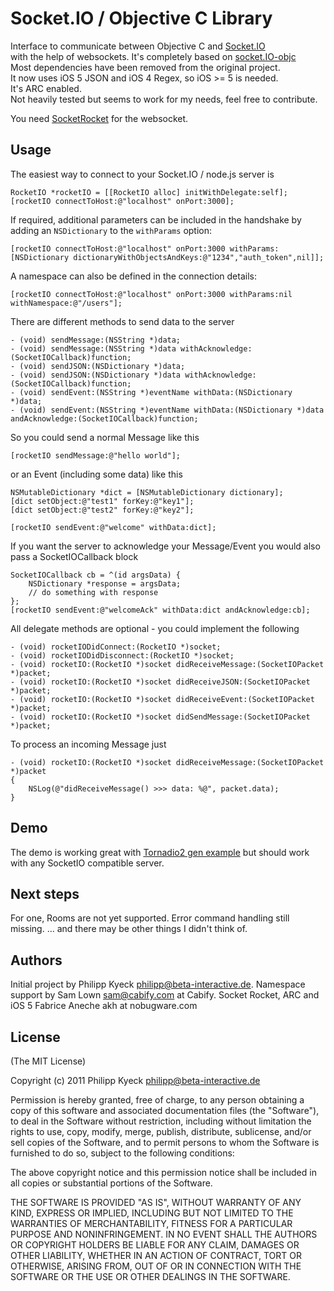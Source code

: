 # Socket.IO / Objective C Library

  Interface to communicate between Objective C and [Socket.IO](http://socket.io/)  
  with the help of websockets. It's completely based on [socket.IO-objc](https://raw.github.com/pkyeck/socket.IO-objc)  
  Most dependencies have been removed from the original project.  
  It now uses iOS 5 JSON and iOS 4 Regex, so iOS >= 5 is needed.  
  It's ARC enabled.  
  Not heavily tested but seems to work for my needs, feel free to contribute.  

  You need [SocketRocket](https://github.com/square/SocketRocket) for the websocket.  

## Usage

  The easiest way to connect to your Socket.IO / node.js server is

    RocketIO *rocketIO = [[RocketIO alloc] initWithDelegate:self];
    [rocketIO connectToHost:@"localhost" onPort:3000];

  If required, additional parameters can be included in the handshake by adding an `NSDictionary` to the `withParams` option:

    [rocketIO connectToHost:@"localhost" onPort:3000 withParams:[NSDictionary dictionaryWithObjectsAndKeys:@"1234","auth_token",nil]];

  A namespace can also be defined in the connection details:

    [rocketIO connectToHost:@"localhost" onPort:3000 withParams:nil withNamespace:@"/users"];

  There are different methods to send data to the server 

    - (void) sendMessage:(NSString *)data;
	- (void) sendMessage:(NSString *)data withAcknowledge:(SocketIOCallback)function;
	- (void) sendJSON:(NSDictionary *)data;
	- (void) sendJSON:(NSDictionary *)data withAcknowledge:(SocketIOCallback)function;
	- (void) sendEvent:(NSString *)eventName withData:(NSDictionary *)data;
	- (void) sendEvent:(NSString *)eventName withData:(NSDictionary *)data andAcknowledge:(SocketIOCallback)function;
	
  So you could send a normal Message like this

    [rocketIO sendMessage:@"hello world"];

  or an Event (including some data) like this

    NSMutableDictionary *dict = [NSMutableDictionary dictionary];
	[dict setObject:@"test1" forKey:@"key1"];
	[dict setObject:@"test2" forKey:@"key2"];
	
	[rocketIO sendEvent:@"welcome" withData:dict];
	
  If you want the server to acknowledge your Message/Event you would also pass a SocketIOCallback block
	
	SocketIOCallback cb = ^(id argsData) {
		NSDictionary *response = argsData;
		// do something with response
	};
	[rocketIO sendEvent:@"welcomeAck" withData:dict andAcknowledge:cb];
	
  All delegate methods are optional - you could implement the following

    - (void) rocketIODidConnect:(RocketIO *)socket;
	- (void) rocketIODidDisconnect:(RocketIO *)socket;
	- (void) rocketIO:(RocketIO *)socket didReceiveMessage:(SocketIOPacket *)packet;
	- (void) rocketIO:(RocketIO *)socket didReceiveJSON:(SocketIOPacket *)packet;
	- (void) rocketIO:(RocketIO *)socket didReceiveEvent:(SocketIOPacket *)packet;
	- (void) rocketIO:(RocketIO *)socket didSendMessage:(SocketIOPacket *)packet;

  To process an incoming Message just

    - (void) rocketIO:(RocketIO *)socket didReceiveMessage:(SocketIOPacket *)packet
	{
	    NSLog(@"didReceiveMessage() >>> data: %@", packet.data);
	}

## Demo

  The demo is working great with [Tornadio2 gen example](https://github.com/mrjoes/tornadio2/)
  but should work with any SocketIO compatible server.
  
## Next steps

  For one, Rooms are not yet supported.
  Error command handling still missing.
  ... and there may be other things I didn't think of.

## Authors

Initial project by Philipp Kyeck <philipp@beta-interactive.de>.
Namespace support by Sam Lown <sam@cabify.com> at Cabify.
Socket Rocket, ARC and iOS 5 Fabrice Aneche akh at nobugware.com

## License 

(The MIT License)

Copyright (c) 2011 Philipp Kyeck <philipp@beta-interactive.de>

Permission is hereby granted, free of charge, to any person obtaining a copy
of this software and associated documentation files (the "Software"), to deal
in the Software without restriction, including without limitation the rights
to use, copy, modify, merge, publish, distribute, sublicense, and/or sell
copies of the Software, and to permit persons to whom the Software is
furnished to do so, subject to the following conditions:

The above copyright notice and this permission notice shall be included in
all copies or substantial portions of the Software.
 
THE SOFTWARE IS PROVIDED "AS IS", WITHOUT WARRANTY OF ANY KIND, EXPRESS OR
IMPLIED, INCLUDING BUT NOT LIMITED TO THE WARRANTIES OF MERCHANTABILITY,
FITNESS FOR A PARTICULAR PURPOSE AND NONINFRINGEMENT. IN NO EVENT SHALL THE
AUTHORS OR COPYRIGHT HOLDERS BE LIABLE FOR ANY CLAIM, DAMAGES OR OTHER 
LIABILITY, WHETHER IN AN ACTION OF CONTRACT, TORT OR OTHERWISE, ARISING FROM,
OUT OF OR IN CONNECTION WITH THE SOFTWARE OR THE USE OR OTHER DEALINGS IN
THE SOFTWARE.